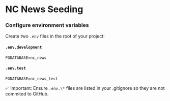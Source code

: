 # NC News Seeding

### Configure environment variables

Create two `.env` files in the root of your project:

#### `.env.development`

```env
PGDATABASE=nc_news
```

#### `.env.test`

```env
PGDATABASE=nc_news_test
```

✅ Important: Ensure `.env.\*` files are listed in your .gitignore so they are not commited to GitHub.
